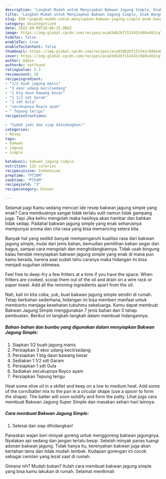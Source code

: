 ```yaml
---
description: "Langkah Mudah untuk Menyiapkan Bakwan Jagung Simple, Enak Banget"
title: "Langkah Mudah untuk Menyiapkan Bakwan Jagung Simple, Enak Banget"
slug: 850-langkah-mudah-untuk-menyiapkan-bakwan-jagung-simple-enak-banget
category: Uncategorized
date: 2022-09-09T20:08:25.086Z
image: https://img-global.cpcdn.com/recipes/acad3db2bf151543/680x482cq70/bakwan-jagung-simple-foto-resep-utama.jpg
hideToc: false
enableToc: true
enableTocContent: false
thumbnail: https://img-global.cpcdn.com/recipes/acad3db2bf151543/680x482cq70/bakwan-jagung-simple-foto-resep-utama.jpg
cover: https://img-global.cpcdn.com/recipes/acad3db2bf151543/680x482cq70/bakwan-jagung-simple-foto-resep-utama.jpg
author: Admin
authorAv: notfound
ratingvalue: 3.3
reviewcount: 18
recipeingredient:
- "1/2 buah jagung manis"
- "3 ekor udang kecilsedang"
- "1 btg daun bawang besar"
- "1 1/2 sdt Garam"
- "1 sdt Gula"
- "secukupnya Royco ayam"
- " Tepung terigu"
recipeinstructions:

- "Sudah jadi dan siap dihidangkan!"
categories:
- Resep
tags:
- bakwan
- jagung
- simple

katakunci: bakwan jagung simple 
nutrition: 125 calories
recipecuisine: Indonesian
preptime: "PT28M"
cooktime: "PT54M"
recipeyield: "3"
recipecategory: Dinner

---
```



Selamat pagi Kamu sedang mencari ide resep bakwan jagung simple yang enak? Cara membuatnya sangat tidak terlalu sulit namun tidak gampang juga. Tapi Jika keliru mengolah maka hasilnya akan hambar dan bahkan tidak sedap. Padahal bakwan jagung simple yang enak seharusnya mempunyai aroma dan cita rasa yang bisa memancing selera kita.


Banyak hal yang sedikit banyak mempengaruhi kualitas rasa dari bakwan jagung simple, mulai dari jenis bahan, kemudian pemilihan bahan segar dan bagus, sampai cara mengolah dan menghidangkannya. Tidak usah bingung kalau hendak menyiapkan bakwan jagung simple yang enak di mana pun kamu berada, karena asal sudah tahu caranya maka hidangan ini bisa menjadi suguhan istimewa.

Feel free to deep-fry a few fritters at a time if you have the space. When fritters are cooked, scoop them out of the oil and drain on a wire rack or paper towel. Add all the remining ingredients apart from the oil.


Nah, kali ini kita coba, yuk, buat bakwan jagung simple sendiri di rumah. Tetap berbahan sederhana, hidangan ini bisa memberi manfaat untuk membantu menjaga kesehatan tubuhmu sekeluarga. Kamu dapat membuat Bakwan Jagung Simple menggunakan 7 jenis bahan dan 0 tahap pembuatan. Berikut ini langkah-langkah dalam membuat hidangannya.

<!--inarticleads1-->

##### Bahan-bahan dan bumbu yang digunakan dalam menyiapkan Bakwan Jagung Simple:

1. Siapkan 1/2 buah jagung manis
1. Persiapkan 3 ekor udang kecil/sedang
1. Persiapkan 1 btg daun bawang besar
1. Sediakan 1 1/2 sdt Garam
1. Persiapkan 1 sdt Gula
1. Sediakan secukupnya Royco ayam
1. Persiapkan  Tepung terigu


Heat some olive oil in a skillet and keep on a low to medium heat. Add some of the corn/batter mix to the pan in a circular shape (use a spoon to form the shape). The batter will soon solidify and form the patty. Lihat juga cara membuat Bakwan Jagung Super Simple dan masakan sehari-hari lainnya. 

<!--inarticleads2-->

##### Cara membuat Bakwan Jagung Simple:


1. Selesai dan siap dihidangkan!

Panaskan wajan beri minyak goreng untuk menggoreng bakwan jagungnya. Nyalakan api sedang dan jangan terlalu besar. Setelah minyak panas tuangi adonan bakwan jagung. Tidak hanya itu, kerenyahan bakwan juga akan bertahan lama dan tidak mudah lembek. Kudapan gorengan ini cocok sebagai cemilan yang lezat saat di rumah. 

Gimana nih? Mudah bukan? Itulah cara membuat bakwan jagung simple yang bisa kamu lakukan di rumah. Selamat menikmati
